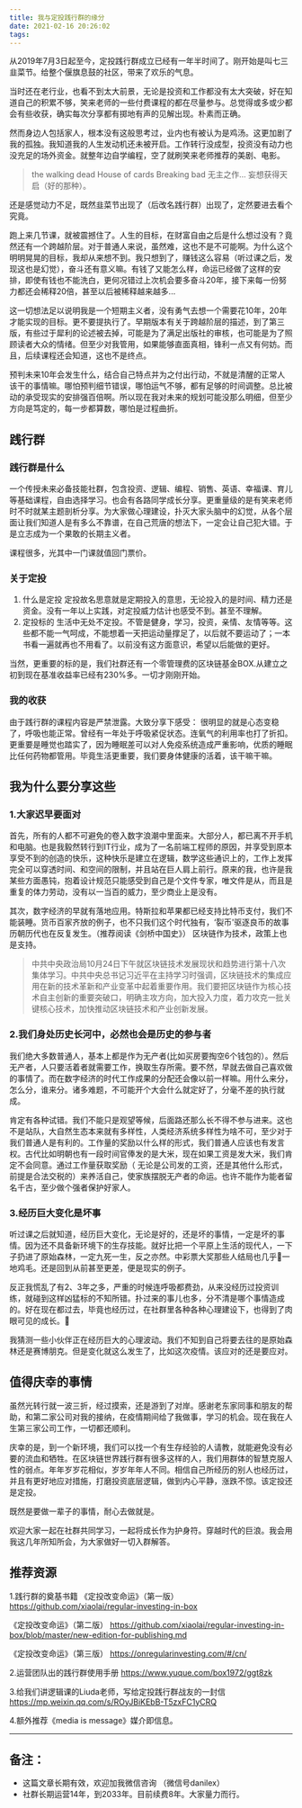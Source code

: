 ```yaml
---
title: 我与定投践行群的缘分
date: 2021-02-16 20:26:02
tags:
---
```


从2019年7月3日起至今，定投践行群成立已经有一年半时间了。刚开始是叫七三韭菜节。给整个偃旗息鼓的社区，带来了欢乐的气息。

当时还在老行业，也看不到太大前景，无论是投资和工作都没有太大突破，好在知道自己的积累不够，笑来老师的一些付费课程的都在尽量参与。总觉得或多或少都会有些收获，确实每次分享都有掷地有声的见解出现。朴素而正确。

然而身边人包括家人，根本没有这般思考过，业内也有被认为是鸡汤。这更加剧了我的孤独。我知道我的人生发动机还未被开启。工作转行没成型，投资没有动力也没充足的场外资金。就整年边自学编程，空了就刷笑来老师推荐的美剧、电影。
> the walking dead
> House of cards
> Breaking bad
> 无主之作...
妄想获得天启（好的那种）。

还是感觉动力不足，既然韭菜节出现了（后改名践行群）出现了，定然要进去看个究竟。

跑上来几节课，就被震撼住了。人生的目标，在财富自由之后是什么想过没有？竟然还有一个跨越阶层。对于普通人来说，虽然难，这也不是不可能啊。为什么这个明明晃晃的目标，我却从来想不到。我只想到了，赚钱这么容易（听过课之后，发现这也是幻觉），奋斗还有意义嘛。有钱了又能怎么样，命运已经做了这样的安排，即使有钱也不能洗白，更何况错过上次机会要多奋斗20年，接下来每一份努力都还会稀释20倍，甚至以后被稀释越来越多...

这一切想法足以说明我是一个短期主义者，没有勇气去想一个需要花10年，20年才能实现的目标。更不要提执行了。早期版本有关于跨越阶层的描述，到了第三版，有些过于犀利的论述被去掉，可能是为了满足出版社的审核，也可能是为了照顾读者大众的情绪。但至少对我管用，如果能够直面真相，锋利一点又有何妨。而且，后续课程还会知道，这也不是终点。

预判未来10年会发生什么，结合自己特点并为之付出行动，不就是清醒的正常人该干的事情嘛。哪怕预判细节错误，哪怕运气不够，都有足够的时间调整。总比被动的承受现实的安排强百倍啊。所以现在我对未来的规划可能没那么明细，但至少方向是笃定的，每一步都算数，哪怕是过程曲折。

## 践行群
###  践行群是什么
一个传授未来必备技能社群，包含投资、逻辑、编程、销售、英语、幸福课、育儿等基础课程，自由选择学习。也会有各路同学成长分享。更重量级的是有笑来老师时不时就某主题剖析分享。为大家做心理建设，扑灭大家头脑中的幻觉，从各个层面让我们知道人是有多么不靠谱，在自己荒唐的想法下，一定会让自己犯大错。于是立志成为一个果敢的长期主义者。

课程很多，光其中一门课就值回门票价。

### 关于定投
1. 什么是定投
定投故名思意就是定期投入的意思，无论投入的是时间、精力还是资金。没有一年以上实践，对定投威力估计也感受不到。甚至不理解。
2. 定投标的
生活中无处不定投。不管是健身，学习，投资，亲情、友情等等。这些都不能一气呵成，不能想着一天把运动量撑足了，以后就不要运动了；一本书看一遍就再也不用看了。以前没有这方面意识，希望以后能做的更好。

当然，更重要的标的是，我们社群还有一个零管理费的区块链基金BOX.从建立之初到现在基准收益率已经有230%多。一切才刚刚开始。

### 我的收获
由于践行群的课程内容是严禁泄露。大致分享下感受：
很明显的就是心态变稳了，呼吸也能正常。曾经有一年处于呼吸紧促状态。连氧气的利用率也打了折扣。
更重要是睡觉也踏实了，因为睡眠差可以对人免疫系统造成严重影响，优质的睡眠比任何药物都管用。毕竟生活更重要，我们要身体健康的活着，该干嘛干嘛。

## 我为什么要分享这些
### 1.大家迟早要面对
首先，所有的人都不可避免的卷入数字浪潮中里面来。大部分人，都已离不开手机和电脑。也是我毅然转行到IT行业，成为了一名前端工程师的原因，并享受到原本享受不到的创造的快乐，这种快乐是建立在逻辑，数学这些通识上的，工作上发挥完全可以穿透时间、和空间的限制，并且站在巨人肩上前行。原来的我，也许是我某些方面愚钝，抱着设计规范只能感受到自己是个文件专家，唯文件是从，而且是重复的体力劳动，没有以一当百的威力，至少商业上是没有。

其次，数字经济的早就有落地应用。特斯拉和苹果都已经支持比特币支付，我们不能装睡。货币百家齐放的例子，也不只我们这个时代独有，‘裂币'驱逐良币的故事历朝历代也在反复发生。（推荐阅读《剑桥中国史》） 区块链作为技术，政策上也是支持。

> 中共中央政治局10月24日下午就区块链技术发展现状和趋势进行第十八次集体学习。中共中央总书记习近平在主持学习时强调，区块链技术的集成应用在新的技术革新和产业变革中起着重要作用。我们要把区块链作为核心技术自主创新的重要突破口，明确主攻方向，加大投入力度，着力攻克一批关键核心技术，加快推动区块链技术和产业创新发展。

### 2.我们身处历史长河中，必然也会是历史的参与者
我们绝大多数普通人，基本上都是作为无产者(比如买房要掏空6个钱包的）。然后无产者，人只要活着者就需要工作，换取生存所需。要不然，早就去做自己喜欢做的事情了。而在数字经济的时代工作成果的分配还会像以前一样嘛。用什么来分，怎么分，谁来分。诸多难题，不可能开个大会什么就定好了，分毫不差的执行就成。

肯定有各种试错。我们不能只是观望等候，后面路还那么长不得不参与进来。这也不是站队，大自然生态本来就有多样性，人类经济系统多样性为啥不可，至少对于我们普通人是有利的。工作量的奖励以什么样的形式，我们普通人应该也有发言权。古代比如明朝也有一段时间官俸发的是大米，现在如果工资是发大米，我们肯定不会同意。通过工作量获取奖励（ 无论是公司发的工资，还是其他什么形式，前提是合法交税的）来养活自己，使家族摆脱无产者的命运。也许不能作为能者留名千古，至少做个强者保护好家人。

### 3.经历巨大变化是坏事
听过课之后就知道，经历巨大变化，无论是好的，还是坏的事情，一定是坏的事情。因为还不具备新环境下的生存技能。就好比把一个平原上生活的现代人，一下子扔进了原始森林，一定九死一生，反之亦然。中彩票大奖那些人结局也几乎一地鸡毛。还是回到从前甚至更差，便是现实的例子。

反正我慌乱了有2、3年之多，严重的时候连呼吸都费劲，从来没经历过投资训练，就碰到这样凶猛标的不知所错。扑过来的事儿也多，分不清是哪个事情造成的。好在现在都过去，毕竟也经历过，在社群里各种各种心理建设下，也得到了肉眼可见的成长。

我猜测一些小伙伴正在经历巨大的心理波动。我们不知到自己将要去往的是原始森林还是赛博朋克。但是变化就这么发生了，比如这次疫情。该应对的还是要应对。

## 值得庆幸的事情
虽然光转行就一波三折，经过摸索，还是游到了对岸。感谢老东家同事和朋友的帮助，和第二家公司对我的接纳，在疫情期间给了我做事，学习的机会。现在我在人生第三家公司工作，一切都还顺利。

庆幸的是，到一个新环境，我们可以找一个有生存经验的人请教，就能避免没有必要的流血和牺牲。在区块链世界践行群有很多这样的人，我们用群体的智慧克服人性的弱点。年年岁岁花相似，岁岁年年人不同。相信自己所经历的别人也经历过，并且有更好地应对措施，打磨投资底层逻辑，做到内心平静，涨跌不惊。该定投还是定投。

既然是要做一辈子的事情，耐心去做就是。

欢迎大家一起在社群共同学习，一起将成长作为护身符。穿越时代的巨浪。我会用我这几年所知所会，为大家做好一切入群解答。



## 推荐资源
1.践行群的奠基书籍
《定投改变命运》（第一版）
https://github.com/xiaolai/regular-investing-in-box

《定投改变命运》（第二版）
https://github.com/xiaolai/regular-investing-in-box/blob/master/new-edition-for-publishing.md

《定投改变命运》（第三版）
https://onregularinvesting.com/#/cn/

2.运营团队出的践行群使用手册
https://www.yuque.com/box1972/ggt8zk

3.给我们讲逻辑课的Liuda老师，写给定投践行群战友的一封信
https://mp.weixin.qq.com/s/ROyJBiKEbB-T5zxFC1yCRQ

4.额外推荐《media is message》媒介即信息。

---
## 备注：
- 这篇文章长期有效，欢迎加我微信咨询 （微信号danilex）
- 社群长期运营14年，到2033年。目前续费8年。大家量力而行。